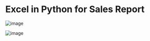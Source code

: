 # Excel in Python for Sales Report


![image](https://user-images.githubusercontent.com/44982664/224020961-beb419c1-2ece-490d-84b0-4be92d33cd93.png)

![image](https://user-images.githubusercontent.com/44982664/224021503-7b145571-f234-4ecc-a335-3026a161246c.png)

